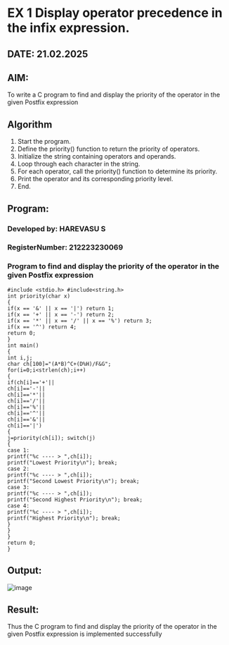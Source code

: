 # EX 1 Display operator precedence in the infix expression.
## DATE: 21.02.2025
## AIM:
To write a C program to find and display the priority of the operator in the given Postfix expression

## Algorithm
1. Start the program.
2. Define the priority() function to return the priority of operators.
3. Initialize the string containing operators and operands.
4. Loop through each character in the string.
5. For each operator, call the priority() function to determine its priority.
6. Print the operator and its corresponding priority level.
7. End.
## Program:
### Developed by: HAREVASU S
### RegisterNumber:  212223230069
### Program to find and display the priority of the operator in the given Postfix expression

```
#include <stdio.h> #include<string.h>
int priority(char x)
{
if(x == '&' || x == '|') return 1;
if(x == '+' || x == '-') return 2;
if(x == '*' || x == '/' || x == '%') return 3;
if(x == '^') return 4;
return 0;
}
int main()
{
int i,j;
char ch[100]="(A*B)^C+(D%H)/F&G";
for(i=0;i<strlen(ch);i++)
{
if(ch[i]=='+'||
ch[i]=='-'||
ch[i]=='*'||
ch[i]=='/'||
ch[i]=='%'||
ch[i]=='^'||
ch[i]=='&'||
ch[i]=='|')
{
j=priority(ch[i]); switch(j)
{
case 1:
printf("%c ---- > ",ch[i]);
printf("Lowest Priority\n"); break;
case 2:
printf("%c ---- > ",ch[i]);
printf("Second Lowest Priority\n"); break;
case 3:
printf("%c ---- > ",ch[i]);
printf("Second Highest Priority\n"); break;
case 4:
printf("%c ---- > ",ch[i]);
printf("Highest Priority\n"); break;
}
}
}
return 0;
}
```

## Output:
![image](https://github.com/user-attachments/assets/bded7f3b-b721-49bc-b1fb-33a4754c533d)



## Result:
Thus the C program to find and display the priority of the operator in the given Postfix expression is implemented successfully
